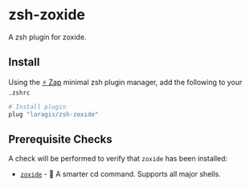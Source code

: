 # zsh-zoxide

A zsh plugin for zoxide.

## Install
Using the [:zap: Zap](https://www.zapzsh.com/) minimal zsh plugin manager, add the following to your `.zshrc`

```sh
# Install plugin
plug "laragis/zsh-zoxide"
```

## Prerequisite Checks
A check will be performed to verify that `zoxide` has been installed:

- [`zoxide`](https://github.com/ajeetdsouza/zoxide/) - :rocket: A smarter cd command. Supports all major shells.